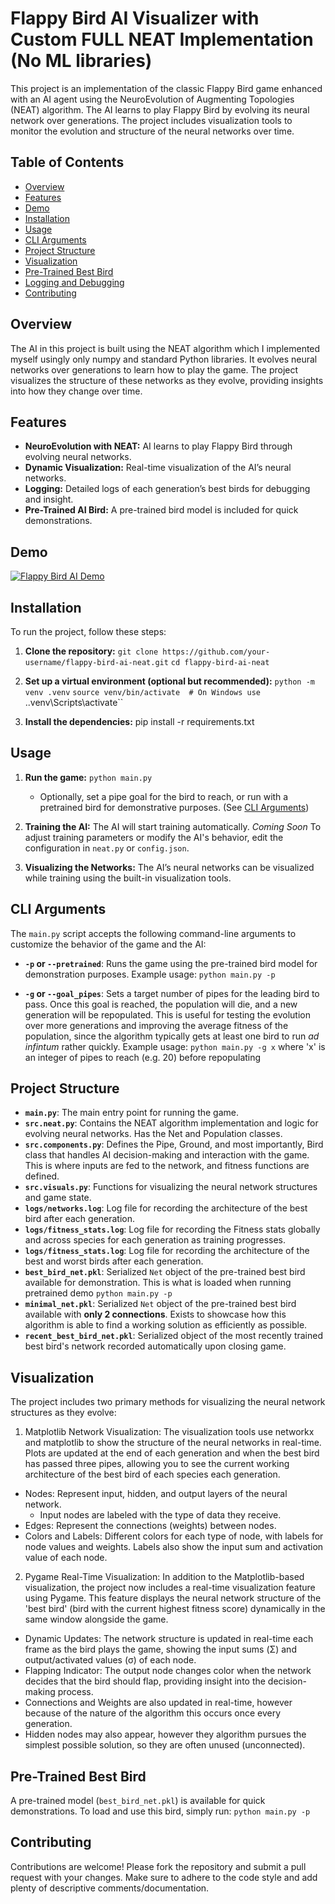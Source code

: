 # Flappy Bird AI Visualizer with Custom FULL NEAT Implementation (No ML libraries)

This project is an implementation of the classic Flappy Bird game enhanced with an AI agent using the NeuroEvolution of Augmenting Topologies (NEAT) algorithm. The AI learns to play Flappy Bird by evolving its neural network over generations. The project includes visualization tools to monitor the evolution and structure of the neural networks over time.

## Table of Contents

- [Overview](#overview)
- [Features](#features)
- [Demo](#demo)
- [Installation](#installation)
- [Usage](#usage)
- [CLI Arguments](#cli-arguments)
- [Project Structure](#project-structure)
- [Visualization](#visualization)
- [Pre-Trained Best Bird](#pre-trained-best-bird)
- [Logging and Debugging](#logging-and-debugging)
- [Contributing](#contributing)

## Overview

The AI in this project is built using the NEAT algorithm which I implemented myself usingly only numpy and standard Python libraries. It evolves neural networks over generations to learn how to play the game. The project visualizes the structure of these networks as they evolve, providing insights into how they change over time.

## Features

- **NeuroEvolution with NEAT:** AI learns to play Flappy Bird through evolving neural networks.
- **Dynamic Visualization:** Real-time visualization of the AI’s neural networks.
- **Logging:** Detailed logs of each generation’s best birds for debugging and insight.
- **Pre-Trained AI Bird:** A pre-trained bird model is included for quick demonstrations.

## Demo

[![Flappy Bird AI Demo](http://i3.ytimg.com/vi/GujD4FmJWK0/hqdefault.jpg)](https://youtu.be/GujD4FmJWK0)


## Installation

To run the project, follow these steps:

1. **Clone the repository:**
    `git clone https://github.com/your-username/flappy-bird-ai-neat.git`
    `cd flappy-bird-ai-neat`

2. **Set up a virtual environment (optional but recommended):**
    `python -m venv .venv`
    `source venv/bin/activate  # On Windows use `.\.venv\Scripts\activate``

3. **Install the dependencies:**
    pip install -r requirements.txt

## Usage

1. **Run the game:**
    `python main.py`
    - Optionally, set a pipe goal for the bird to reach, or run with a pretrained bird for demonstrative purposes. (See [CLI Arguments](#cli-arguments))

2. **Training the AI:**
    The AI will start training automatically. 
    *Coming Soon* To adjust training parameters or modify the AI's behavior, edit the configuration in `neat.py` or `config.json`.

3. **Visualizing the Networks:**
    The AI’s neural networks can be visualized while training using the built-in visualization tools.

## CLI Arguments

The `main.py` script accepts the following command-line arguments to customize the behavior of the game and the AI:

- **`-p` or `--pretrained`**: Runs the game using the pre-trained bird model for demonstration purposes.
Example usage: `python main.py -p`

- **`-g` or `--goal_pipes`**: Sets a target number of pipes for the leading bird to pass. Once this goal is reached, the population will die, and a new generation will be repopulated. This is useful for testing the evolution over more generations and improving the average fitness of the population, since the algorithm typically gets at least one bird to run *ad infintum* rather quickly.
Example usage: `python main.py -g x` where 'x' is an integer of pipes to reach (e.g. 20) before repopulating

## Project Structure

- **`main.py`**: The main entry point for running the game.
- **`src.neat.py`**: Contains the NEAT algorithm implementation and logic for evolving neural networks. Has the Net and Population classes.
- **`src.components.py`**: Defines the Pipe, Ground, and most importantly, Bird class that handles AI decision-making and interaction with the game. This is where inputs are fed to the network, and fitness functions are defined.
- **`src.visuals.py`**: Functions for visualizing the neural network structures and game state.
- **`logs/networks.log`**: Log file for recording the architecture of the best bird after each generation.
- **`logs/fitness_stats.log`**: Log file for recording the Fitness stats globally and across species for each generation as training progresses.
- **`logs/fitness_stats.log`**: Log file for recording the architecture of the best and worst birds after each generation.
- **`best_bird_net.pkl`**: Serialized `Net` object of the pre-trained best bird available for demonstration. This is what is loaded when running pretrained demo `python main.py -p`
- **`minimal_net.pkl`**: Serialized `Net` object of the pre-trained best bird available with **only 2 connections**. Exists to showcase how this algorithm is able to find a working solution as efficiently as possible.
- **`recent_best_bird_net.pkl`**: Serialized object of the most recently trained best bird's network recorded automatically upon closing game.

## Visualization

The project includes two primary methods for visualizing the neural network structures as they evolve:

1. Matplotlib Network Visualization: The visualization tools use networkx and matplotlib to show the structure of the neural networks in real-time. Plots are updated at the end of each generation and when the best bird has passed three pipes, allowing you to see the current working architecture of the best bird of each species each generation.
- Nodes: Represent input, hidden, and output layers of the neural network.
    - Input nodes are labeled with the type of data they receive.
- Edges: Represent the connections (weights) between nodes.
- Colors and Labels: Different colors for each type of node, with labels for node values and weights. Labels also show the input sum and activation value of each node.

2. Pygame Real-Time Visualization: In addition to the Matplotlib-based visualization, the project now includes a real-time visualization feature using Pygame. This feature displays the neural network structure of the 'best bird' (bird with the current highest fitness score) dynamically in the same window alongside the game. 
- Dynamic Updates: The network structure is updated in real-time each frame as the bird plays the game, showing the input sums (Σ) and output/activated values (σ) of each node.
- Flapping Indicator: The output node changes color when the network decides that the bird should flap, providing insight into the decision-making process.
- Connections and Weights are also updated in real-time, however because of the nature of the algorithm this occurs once every generation.
- Hidden nodes may also appear, however they algorithm pursues the simplest possible solution, so they are often unused (unconnected).

## Pre-Trained Best Bird

A pre-trained model (`best_bird_net.pkl`) is available for quick demonstrations. To load and use this bird, simply run: `python main.py -p`

## Contributing

Contributions are welcome! Please fork the repository and submit a pull request with your changes. Make sure to adhere to the code style and add plenty of descriptive comments/documentation.